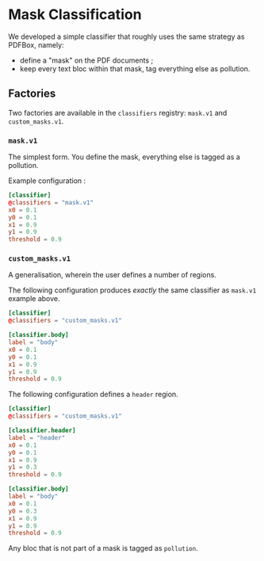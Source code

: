 # Mask Classification

We developed a simple classifier that roughly uses the same strategy as PDFBox, namely:

- define a "mask" on the PDF documents ;
- keep every text bloc within that mask, tag everything else as pollution.

## Factories

Two factories are available in the `classifiers` registry: `mask.v1` and `custom_masks.v1`.

### `mask.v1`

The simplest form. You define the mask, everything else is tagged as a pollution.

Example configuration :

```toml
[classifier]
@classifiers = "mask.v1"
x0 = 0.1
y0 = 0.1
x1 = 0.9
y1 = 0.9
threshold = 0.9
```

### `custom_masks.v1`

A generalisation, wherein the user defines a number of regions.

The following configuration produces _exactly_ the same classifier as `mask.v1` example above.

```toml
[classifier]
@classifiers = "custom_masks.v1"

[classifier.body]
label = "body"
x0 = 0.1
y0 = 0.1
x1 = 0.9
y1 = 0.9
threshold = 0.9
```

The following configuration defines a `header` region.

```toml
[classifier]
@classifiers = "custom_masks.v1"

[classifier.header]
label = "header"
x0 = 0.1
y0 = 0.1
x1 = 0.9
y1 = 0.3
threshold = 0.9

[classifier.body]
label = "body"
x0 = 0.1
y0 = 0.3
x1 = 0.9
y1 = 0.9
threshold = 0.9
```

Any bloc that is not part of a mask is tagged as `pollution`.
